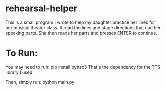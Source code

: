 # rehearsal-helper
This is a small program I wrote to help my daughter practice her lines for her musical theater class.  It read the lines and stage directions that cue her speaking parts.  She then reads her parts and presses ENTER to continue.

# To Run:
You may need to run:
pip install pyttsx3
That's the dependency for the TTS library I used.

Then, simply run:
python main.py
